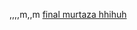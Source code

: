   ,,,,m,,m  [final
murtaza
hhihuh
](https://xd.adobe.com/view/006acb56-62f0-4486-9d49-b376e1442cf4-5539/)
   
     
